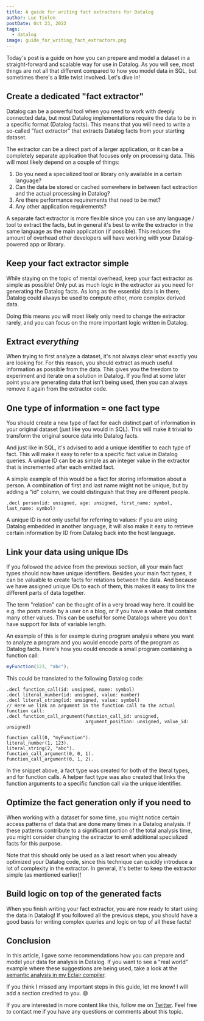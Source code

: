 ```yaml
---
title: A guide for writing fact extractors for Datalog
author: Luc Tielen
postDate: Oct 23, 2022
tags:
  - datalog
image: guide_for_writing_fact_extractors.png
---
```


Today's post is a guide on how you can prepare and model a dataset in a
straight-forward and scalable way for use in Datalog. As you will see, most
things are not all that different compared to how you model data in SQL, but
sometimes there's a little twist involved. Let's dive in!

## Create a dedicated "fact extractor"

Datalog can be a powerful tool when you need to work with deeply connected data,
but most Datalog implementations require the data to be in a specific
format (Datalog facts). This means that you will need to write a so-called "fact
extractor" that extracts Datalog facts from your starting dataset.

The extractor can be a direct part of a larger application, or it can be a
completely separate application that focuses only on processing data. This
will most likely depend on a couple of things:

1. Do you need a specialized tool or library only available in a certain
   language?
2. Can the data be stored or cached somewhere in between fact extraction and the
   actual processing in Datalog?
3. Are there performance requirements that need to be met?
4. Any other application requirements?

A separate fact extractor is more flexible since you can use any language / tool
to extract the facts, but in general it's best to write the extractor in the same
language as the main application (if possible). This reduces the amount of
overhead other developers will have working with your Datalog-powered app or
library.

## Keep your fact extractor simple

While staying on the topic of mental overhead, keep your fact extractor as
simple as possible! Only put as much logic in the extractor as you need for
generating the Datalog facts. As long as the essential data is in there, Datalog
could always be used to compute other, more complex derived data.

Doing this means you will most likely only need to change the extractor rarely,
and you can focus on the more important logic written in Datalog.

## Extract _everything_

When trying to first analyze a dataset, it's not always clear what exactly you
are looking for. For this reason, you should extract as much useful information
as possible from the data. This gives you the freedom to experiment and iterate
on a solution in Datalog. If you find at some later point you are generating
data that isn't being used, then you can always remove it again from the
extractor code.

## One type of information = one fact type

You should create a new type of fact for each distinct part of information in
your original dataset (just like you would in SQL). This will make it trivial to
transform the original source data into Datalog facts.

And just like in SQL, it's advised to add a unique identifier to each type of
fact. This will make it easy to refer to a specific fact value in Datalog
queries. A unique ID can be as simple as an integer value in the extractor that
is incremented after each emitted fact.

A simple example of this would be a fact for storing information about a person.
A combination of first and last name might not be unique, but by adding a "id"
column, we could distinguish that they are different people.

```datalog
.decl person(id: unsigned, age: unsigned, first_name: symbol, last_name: symbol)
```

A unique ID is not only useful for referring to values: if you are using Datalog
embedded in another language, it will also make it easy to retrieve certain
information by ID from Datalog back into the host language.

## Link your data using unique IDs

If you followed the advice from the previous section, all your main fact types
should now have unique identifiers. Besides your main fact types, it can be
valuable to create facts for relations between the data. And because we have
assigned unique IDs to each of them, this makes it easy to link the different
parts of data together.

The term "relation" can be thought of in a very broad way here. It could be e.g.
the posts made by a user on a blog, or if you have a value that contains many
other values. This can be useful for some Datalogs where you don't have support
for lists of variable length.

An example of this is for example during program analysis where you want to
analyze a program and you would encode parts of the program as Datalog facts.
Here's how you could encode a small program containing a function call:

```javascript
myFunction(123, "abc");
```

This could be translated to the following Datalog code:

```datalog
.decl function_call(id: unsigned, name: symbol)
.decl literal_number(id: unsigned, value: number)
.decl literal_string(id: unsigned, value: symbol)
// Here we link an argument in the function call to the actual function call:
.decl function_call_argument(function_call_id: unsigned,
                             argument_position: unsigned, value_id: unsigned)

function_call(0, "myFunction").
literal_number(1, 123).
literal_string(2, "abc").
function_call_argument(0, 0, 1).
function_call_argument(0, 1, 2).
```

In the snippet above, a fact type was created for both of the literal types, and
for function calls. A helper fact type was also created that links the function
arguments to a specific function call via the unique identifier.

## Optimize the fact generation only if you need to

When working with a dataset for some time, you might notice certain access
patterns of data that are done many times in a Datalog analysis. If these
patterns contribute to a significant portion of the total analysis time, you
might consider changing the extractor to emit additional specialized facts for
this purpose.

Note that this should only be used as a last resort when you already optimized
your Datalog code, since this technique can quickly introduce a lot of
complexity in the extractor. In general, it's better to keep the extractor
simple (as mentioned earlier)!

## Build logic on top of the generated facts

When you finish writing your fact extractor, you are now ready to start using
the data in Datalog! If you followed all the previous steps, you should have a
good basis for writing complex queries and logic on top of all these facts!

## Conclusion

In this article, I gave some recommendations how you can prepare and model your
data for analysis in Datalog. If you want to see a "real world" example where
these suggestions are being used, take a look at the [semantic analysis in my
Eclair compiler](https://github.com/luc-tielen/eclair-lang/blob/main/cbits/semantic_analysis.dl#L1-L12).

If you think I missed any important steps in this guide, let me know! I will add
a section credited to you. :smile:

If you are interested in more content like this, follow me on
[Twitter](https://twitter.com/luctielen). Feel free to contact me if you have
any questions or comments about this topic.
